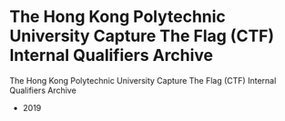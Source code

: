 # The Hong Kong Polytechnic University Capture The Flag (CTF) Internal Qualifiers Archive
The Hong Kong Polytechnic University Capture The Flag (CTF) Internal Qualifiers Archive

- 2019
